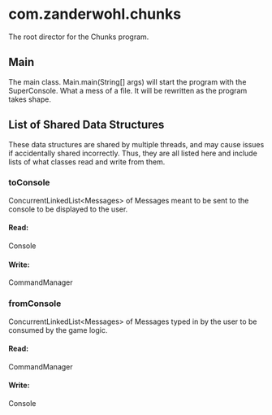 # com.zanderwohl.chunks
The root director for the Chunks program.

## Main
The main class. Main.main(String[] args) will start the program with the SuperConsole.
What a mess of a file. It will be rewritten as the program takes shape.

## List of Shared Data Structures

These data structures are shared by multiple threads, and may cause issues if accidentally shared incorrectly. Thus,
they are all listed here and include lists of what classes read and write from them.

### toConsole

ConcurrentLinkedList&lt;Messages&gt; of Messages meant to be sent to the console to be displayed to the user.

#### Read:

Console

#### Write:

CommandManager

### fromConsole

ConcurrentLinkedList&lt;Messages&gt; of Messages typed in by the user to be consumed by the game logic.

#### Read:

CommandManager

#### Write:

Console